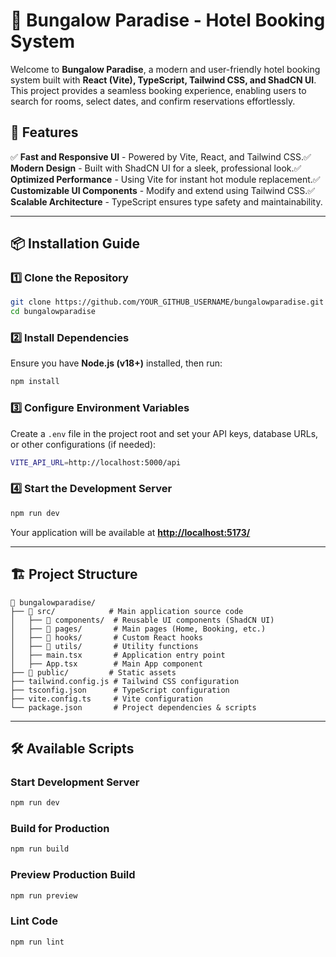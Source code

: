 # 🌟 Bungalow Paradise - Hotel Booking System

Welcome to **Bungalow Paradise**, a modern and user-friendly hotel booking system built with **React (Vite), TypeScript, Tailwind CSS, and ShadCN UI**. This project provides a seamless booking experience, enabling users to search for rooms, select dates, and confirm reservations effortlessly.

## 🚀 Features

✅ **Fast and Responsive UI** - Powered by Vite, React, and Tailwind CSS.✅ **Modern Design** - Built with ShadCN UI for a sleek, professional look.✅ **Optimized Performance** - Using Vite for instant hot module replacement.✅ **Customizable UI Components** - Modify and extend using Tailwind CSS.✅ **Scalable Architecture** - TypeScript ensures type safety and maintainability.

---

## 📦 Installation Guide

### **1️⃣ Clone the Repository**

```sh
git clone https://github.com/YOUR_GITHUB_USERNAME/bungalowparadise.git
cd bungalowparadise
```

### **2️⃣ Install Dependencies**

Ensure you have **Node.js (v18+)** installed, then run:

```sh
npm install
```

### **3️⃣ Configure Environment Variables**

Create a `.env` file in the project root and set your API keys, database URLs, or other configurations (if needed):

```sh
VITE_API_URL=http://localhost:5000/api
```

### **4️⃣ Start the Development Server**

```sh
npm run dev
```

Your application will be available at [**http://localhost:5173/**](http://localhost:5173/)

---

## 🏗️ Project Structure

```
📂 bungalowparadise/
├── 📂 src/            # Main application source code
│   ├── 📂 components/  # Reusable UI components (ShadCN UI)
│   ├── 📂 pages/       # Main pages (Home, Booking, etc.)
│   ├── 📂 hooks/       # Custom React hooks
│   ├── 📂 utils/       # Utility functions
│   ├── main.tsx       # Application entry point
│   ├── App.tsx        # Main App component
├── 📂 public/         # Static assets
├── tailwind.config.js # Tailwind CSS configuration
├── tsconfig.json      # TypeScript configuration
├── vite.config.ts     # Vite configuration
└── package.json       # Project dependencies & scripts
```

---

## 🛠️ Available Scripts

### **Start Development Server**

```sh
npm run dev
```

### **Build for Production**

```sh
npm run build
```

### **Preview Production Build**

```sh
npm run preview
```

### **Lint Code**

```sh
npm run lint
```